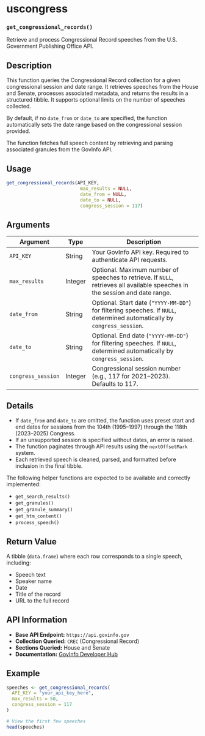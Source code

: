 # uscongress

### `get_congressional_records()`

Retrieve and process Congressional Record speeches from the U.S. Government Publishing Office API.

## Description

This function queries the Congressional Record collection for a given congressional session and date range. It retrieves speeches from the House and Senate, processes associated metadata, and returns the results in a structured tibble. It supports optional limits on the number of speeches collected.

By default, if no `date_from` or `date_to` are specified, the function automatically sets the date range based on the congressional session provided.

The function fetches full speech content by retrieving and parsing associated granules from the GovInfo API.

## Usage

```r
get_congressional_records(API_KEY,
                           max_results = NULL,
                           date_from = NULL,
                           date_to = NULL,
                           congress_session = 117)
```

## Arguments

| Argument          | Type     | Description |
|-------------------|----------|-------------|
| `API_KEY`         | String   | Your GovInfo API key. Required to authenticate API requests. |
| `max_results`     | Integer  | Optional. Maximum number of speeches to retrieve. If `NULL`, retrieves all available speeches in the session and date range. |
| `date_from`       | String   | Optional. Start date (`"YYYY-MM-DD"`) for filtering speeches. If `NULL`, determined automatically by `congress_session`. |
| `date_to`         | String   | Optional. End date (`"YYYY-MM-DD"`) for filtering speeches. If `NULL`, determined automatically by `congress_session`. |
| `congress_session`| Integer  | Congressional session number (e.g., 117 for 2021–2023). Defaults to 117. |

## Details

- If `date_from` and `date_to` are omitted, the function uses preset start and end dates for sessions from the 104th (1995–1997) through the 118th (2023–2025) Congress.
- If an unsupported session is specified without dates, an error is raised.
- The function paginates through API results using the `nextOffsetMark` system.
- Each retrieved speech is cleaned, parsed, and formatted before inclusion in the final tibble.

The following helper functions are expected to be available and correctly implemented:

- `get_search_results()`
- `get_granules()`
- `get_granule_summary()`
- `get_htm_content()`
- `process_speech()`

## Return Value

A tibble (`data.frame`) where each row corresponds to a single speech, including:

- Speech text
- Speaker name
- Date
- Title of the record
- URL to the full record

## API Information

- **Base API Endpoint:** `https://api.govinfo.gov`
- **Collection Queried:** `CREC` (Congressional Record)
- **Sections Queried:** House and Senate
- **Documentation:** [GovInfo Developer Hub](https://api.govinfo.gov/docs/)

## Example

```r
speeches <- get_congressional_records(
  API_KEY = "your_api_key_here",
  max_results = 50,
  congress_session = 117
)

# View the first few speeches
head(speeches)
```

